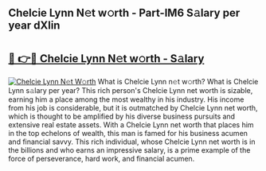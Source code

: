 ## Chelcie Lynn N𝚎t w𝚘rth - Part-lM6 S𝚊lary per year dXlin

# <h2><a href="http://gc0p2d.nevu.top/?p=Chelcie+Lynn">🔗 👉🔴 Chelcie Lynn N𝚎t w𝚘rth - S𝚊lary</a></h2>

[![Chelcie Lynn N𝚎t W𝚘rth](https://i.imgur.com/Oavwk0R.jpeg)](http://gc0p2d.nevu.top/?p=Chelcie+Lynn)
What is Chelcie Lynn n𝚎t w𝚘rth? What is Chelcie Lynn s𝚊lary per year?
This rich person's Chelcie Lynn net worth is sizable, earning him a place among the most wealthy in his industry. His income from his job is considerable, but it is outmatched by Chelcie Lynn net worth, which is thought to be amplified by his diverse business pursuits and extensive real estate assets. With a Chelcie Lynn net worth that places him in the top echelons of wealth, this man is famed for his business acumen and financial savvy. This rich individual, whose Chelcie Lynn net worth is in the billions and who earns an impressive salary, is a prime example of the force of perseverance, hard work, and financial acumen.
